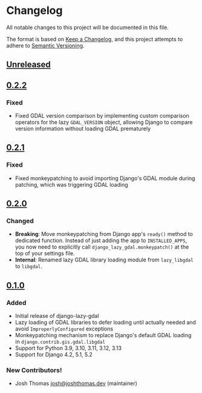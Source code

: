 # Changelog

All notable changes to this project will be documented in this file.

The format is based on [Keep a Changelog](https://keepachangelog.com/en/1.0.0/), and this project attempts to adhere to [Semantic Versioning](https://semver.org/spec/v2.0.0.html).

<!--
## [${version}]
### Added - for new features
### Changed - for changes in existing functionality
### Deprecated - for soon-to-be removed features
### Removed - for now removed features
### Fixed - for any bug fixes
### Security - in case of vulnerabilities
[${version}]: https://github.com/joshuadavidthomas/django-lazy-gdal/releases/tag/v${version}
-->

## [Unreleased]

## [0.2.2]

### Fixed

- Fixed GDAL version comparison by implementing custom comparison operators for the lazy `GDAL_VERSION` object, allowing Django to compare version information without loading GDAL prematurely

## [0.2.1]

### Fixed

- Fixed monkeypatching to avoid importing Django's GDAL module during patching, which was triggering GDAL loading

## [0.2.0]

### Changed

- **Breaking**: Move monkeypatching from Django app's `ready()` method to dedicated function. Instead of just adding the app to `INSTALLED_APPS`, you now need to explicitly call `django_lazy_gdal.monkeypatch()` at the top of your settings file.
- **Internal**: Renamed lazy GDAL library loading module from `lazy_libgdal` to `libgdal`.

## [0.1.0]

### Added

- Initial release of django-lazy-gdal
- Lazy loading of GDAL libraries to defer loading until actually needed and avoid `ImproperlyConfigured` exceptions
- Monkeypatching mechanism to replace Django's default GDAL loading in `django.contrib.gis.gdal.libgdal`
- Support for Python 3.9, 3.10, 3.11, 3.12, 3.13
- Support for Django 4.2, 5.1, 5.2

### New Contributors!

- Josh Thomas <josh@joshthomas.dev> (maintainer)

[unreleased]: https://github.com/joshuadavidthomas/django-lazy-gdal/compare/v0.2.2...HEAD
[0.1.0]: https://github.com/joshuadavidthomas/django-lazy-gdal/releases/tag/v0.1.0
[0.2.0]: https://github.com/joshuadavidthomas/django-lazy-gdal/releases/tag/v0.2.0
[0.2.1]: https://github.com/joshuadavidthomas/django-lazy-gdal/releases/tag/v0.2.1
[0.2.2]: https://github.com/joshuadavidthomas/django-lazy-gdal/releases/tag/v0.2.2
